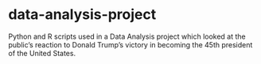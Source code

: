 # data-analysis-project

Python and R scripts used in a Data Analysis project which looked at the public’s reaction to Donald Trump’s victory in becoming the 45th president of the United States.


